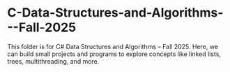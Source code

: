 # C-Data-Structures-and-Algorithms---Fall-2025
This folder is for C# Data Structures and Algorithms – Fall 2025. Here, we can build small projects and programs to explore concepts like linked lists, trees, multithreading, and more.
